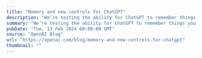 ```yaml
---
title: "Memory and new controls for ChatGPT"
description: "We’re testing the ability for ChatGPT to remember things you discuss to make future chats more helpful. You’re in control of ChatGPT’s memory."
summary: "We’re testing the ability for ChatGPT to remember things you discuss to make future chats more helpful. You’re in control of ChatGPT’s memory."
pubDate: "Tue, 13 Feb 2024 00:00:00 GMT"
source: "OpenAI Blog"
url: "https://openai.com/blog/memory-and-new-controls-for-chatgpt"
thumbnail: ""
---
```


